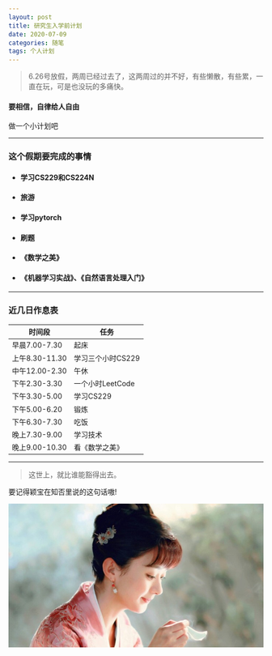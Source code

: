 ```yaml
---
layout: post
title: 研究生入学前计划
date: 2020-07-09
categories: 随笔
tags: 个人计划
---
```



> 6.26号放假，两周已经过去了，这两周过的并不好，有些懒散，有些累，一直在玩，可是也没玩的多痛快。

#### **要相信，自律给人自由**

做一个小计划吧

---

### 这个假期要完成的事情
- #### 学习CS229和CS224N
- #### 旅游
- #### 学习pytorch
- #### 刷题
- #### 《数学之美》
- #### 《机器学习实战》、《自然语言处理入门》

---

### 近几日作息表

|时间段|任务|
|--|--|
|早晨7.00-7.30|起床|
|上午8.30-11.30|学习三个小时CS229|
|中午12.00-2.30|午休|
|下午2.30-3.30|一个小时LeetCode|
|下午3.30-5.00|学习CS229|
|下午5.00-6.20|锻炼|
|下午6.30-7.30|吃饭|
|晚上7.30-9.00|学习技术|
|晚上9.00-10.30|看《数学之美》|

---


> 这世上，就比谁能豁得出去。  

要记得颖宝在知否里说的这句话嗷!

![](/images/posts/2020/07/0901.jpg)


